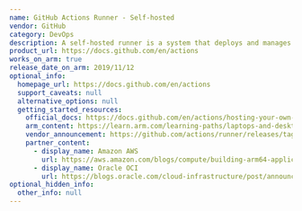 ```yaml
---
name: GitHub Actions Runner - Self-hosted
vendor: GitHub
category: DevOps
description: A self-hosted runner is a system that deploys and manages the execution of jobs from GitHub Actions on GitHub.com. Self-hosted runners can be physical, virtual, in a container, on-premises, or in a cloud.
product_url: https://docs.github.com/en/actions
works_on_arm: true
release_date_on_arm: 2019/11/12
optional_info:
  homepage_url: https://docs.github.com/en/actions
  support_caveats: null
  alternative_options: null
  getting_started_resources:
    official_docs: https://docs.github.com/en/actions/hosting-your-own-runners/managing-self-hosted-runners/about-self-hosted-runners
    arm_content: https://learn.arm.com/learning-paths/laptops-and-desktops/windows_cicd_github/runner-setup/
    vendor_announcement: https://github.com/actions/runner/releases/tag/v2.161.0
    partner_content:
      - display_name: Amazon AWS
        url: https://aws.amazon.com/blogs/compute/building-arm64-applications-on-aws-graviton2-using-the-aws-cdk-and-self-hosted-runners-for-github-actions/
      - display_name: Oracle OCI
        url: https://blogs.oracle.com/cloud-infrastructure/post/announcing-github-actions-arm-runners-for-the-arm-compute-platform-on-oracle-cloud-infrastructure
optional_hidden_info:
  other_info: null
---
```


